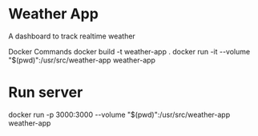 # Weather App

A dashboard to track realtime weather

Docker Commands
docker build -t weather-app .
docker run -it --volume "$(pwd)":/usr/src/weather-app weather-app

# Run server
docker run -p 3000:3000 --volume "$(pwd)":/usr/src/weather-app weather-app